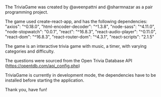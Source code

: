 The TriviaGame was created by @aveenpattni and @sharmnazar as a pair programming project.

The game used create-react-app, and has the following dependencies:
    "axios": "^0.18.0",
    "html-encoder-decoder": "^1.3.8",
    "node-sass": "^4.11.0",
    "node-stopwatch": "0.0.1",
    "react": "^16.8.3",
    "react-audio-player": "^0.11.0",
    "react-dom": "^16.8.3",
    "react-router-dom": "^4.3.1",
    "react-scripts": "2.1.5"

The game is an interactive trivia game with music, a timer, with varying categories and difficulty.

The questions were sourced from the Open Trivia Database API (https://opentdb.com/api_config.php)

TriviaGame is currently in development mode, the dependencies have to be installed before starting the application. 

Thank you, have fun!
